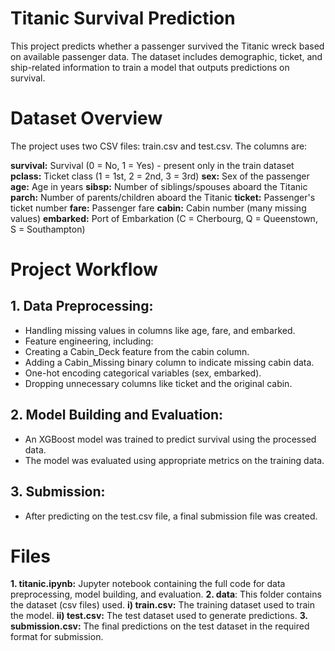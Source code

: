 # Titanic Survival Prediction
This project predicts whether a passenger survived the Titanic wreck based on available passenger data. The dataset includes demographic, ticket, and ship-related information to train a model that outputs predictions on survival.

# Dataset Overview
The project uses two CSV files: train.csv and test.csv. The columns are:

**survival:** Survival (0 = No, 1 = Yes) - present only in the train dataset
**pclass:** Ticket class (1 = 1st, 2 = 2nd, 3 = 3rd)
**sex:** Sex of the passenger
**age:** Age in years
**sibsp:** Number of siblings/spouses aboard the Titanic
**parch:** Number of parents/children aboard the Titanic
**ticket:** Passenger's ticket number
**fare:** Passenger fare
**cabin:** Cabin number (many missing values)
**embarked:** Port of Embarkation (C = Cherbourg, Q = Queenstown, S = Southampton)

# Project Workflow
## 1. Data Preprocessing:

- Handling missing values in columns like age, fare, and embarked.
- Feature engineering, including:
- Creating a Cabin_Deck feature from the cabin column.
- Adding a Cabin_Missing binary column to indicate missing cabin data.
- One-hot encoding categorical variables (sex, embarked).
- Dropping unnecessary columns like ticket and the original cabin.

## 2. Model Building and Evaluation:

- An XGBoost model was trained to predict survival using the processed data.
- The model was evaluated using appropriate metrics on the training data.

## 3. Submission:

- After predicting on the test.csv file, a final submission file was created.

# Files
**1. titanic.ipynb:** Jupyter notebook containing the full code for data preprocessing, model building, and evaluation.
**2. data**: This folder contains the dataset (csv files) used.
  **i) train.csv:** The training dataset used to train the model.
  **ii) test.csv:** The test dataset used to generate predictions.
**3. submission.csv:** The final predictions on the test dataset in the required format for submission.
